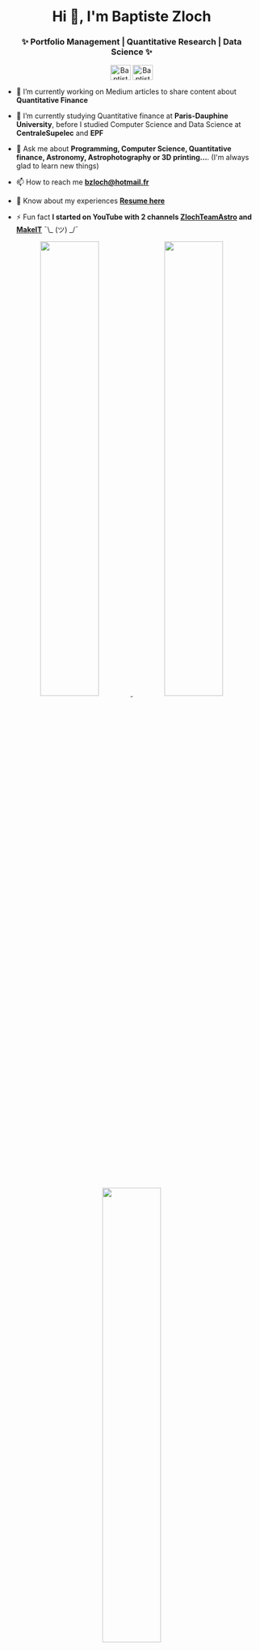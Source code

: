 <h1 align="center">Hi 👋, I'm Baptiste Zloch</h1>

<h3 align="center">✨ Portfolio Management | Quantitative Research | Data Science ✨</h3>

<p align="center">
<a href="https://twitter.com/BaptisteZloch" target="blank"><img align="center" src="https://unpkg.com/simple-icons@latest/icons/twitter.svg" alt="BaptisteZloch" height="30" width="40" /></a>
<a href="https://www.linkedin.com/in/baptiste-zloch-12846b19b/" target="blank"><img align="center" src="https://unpkg.com/simple-icons@latest/icons/linkedin.svg" alt="BaptisteZloch" height="30" width="40" /></a>
</p>

- 🔭 I’m currently working on Medium articles to share content about **Quantitative Finance**

- 🌱 I’m currently studying Quantitative finance at **Paris-Dauphine University**, before I studied Computer Science and Data Science at **CentraleSupelec** and **EPF**

- 💬 Ask me about **Programming, Computer Science, Quantitative finance, Astronomy, Astrophotography or 3D printing...**. (I'm always glad to learn new things)

- 📫 How to reach me **bzloch@hotmail.fr**

- 📄 Know about my experiences [**Resume here**](https://github.com/BaptisteZloch/BaptisteZloch/raw/main/Baptiste_Zloch_resume.pdf)

- ⚡ Fun fact **I started on YouTube with 2 channels [ZlochTeamAstro](https://www.youtube.com/channel/UCaPGRabUbcB_yHZmnKGJHcw) and [MakeIT](https://www.youtube.com/channel/UC_z_SHFipTRltrwM6T_KsFg)** ¯\\_ (ツ) _/¯


<p align="center">
<a href="https://github-readme-stats.vercel.app/api?username=BaptisteZloch&count_private=true&show_icons=true&include_all_commits=false&hide_border=true&hide_title=true">
  <img width="48%"  src="https://github-readme-stats.vercel.app/api?username=BaptisteZloch&count_private=true&show_icons=true&include_all_commits=false&hide_border=true&hide_title=true" />
</a>
  <img height="48%" width="auto" src ="https://github-readme-stats.vercel.app/api/top-langs/?username=BaptisteZloch&layout=compact&hide_border=true&langs_count=6&hide=tex,css,php,html">
<a href="https://github-readme-streak-stats.herokuapp.com/?user=BaptisteZloch&hide_border=true">
  <img width="48%"  src="https://github-readme-streak-stats.herokuapp.com/?user=BaptisteZloch&hide_border=true" />
</a>


</p>
